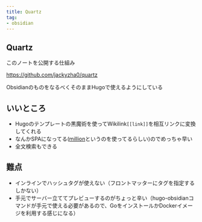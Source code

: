 ```yaml
---
title: Quartz
tag: 
- obsidian
---
```


## Quartz

このノートを公開する仕組み

https://github.com/jackyzha0/quartz

ObsidianのものをなるべくそのままHugoで使えるようにしている

## いいところ

- Hugoのテンプレートの黒魔術を使ってWikilink`[[link]]`を相互リンクに変換してくれる
- なんかSPAになってる([million](https://million.dev/)というのを使ってるらしい)のでめっちゃ早い
- 全文検索もできる

## 難点

- インラインでハッシュタグが使えない（フロントマッターにタグを指定するしかない）
- 手元でサーバー立ててプレビューするのがちょっと辛い（hugo-obsidianコマンドが手元で使える必要があるので、GoをインストールかDockerイメージを利用する感じになる）